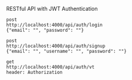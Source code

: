 RESTful API with JWT Authentication
```
post
http://localhost:4000/api/auth/login
{"email": "", "password": ""}
```

```
post
http://localhost:4000/api/auth/signup
{"email": "", "username": "", "password": ""}
```

```
get
http://localhost:4000/api/auth/vt
header: Authorization
```

